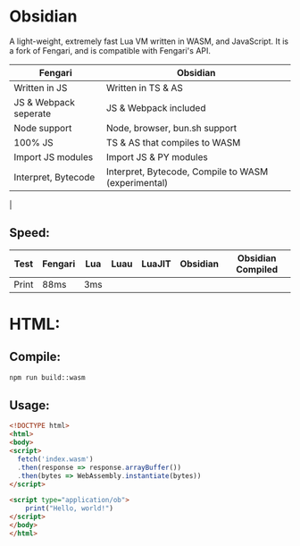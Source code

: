 # Obsidian
A light-weight, extremely fast Lua VM written in WASM, and JavaScript. It is a fork of Fengari, and is compatible with Fengari's API.

| Fengari | Obsidian |
|---------|----------|
| Written in JS | Written in TS & AS |
| JS & Webpack seperate | JS & Webpack included |
| Node support | Node, browser, bun.sh support |
| 100% JS | TS & AS that compiles to WASM |
| Import JS modules | Import JS & PY modules |
| Interpret, Bytecode | Interpret, Bytecode, Compile to WASM (experimental) |
| 
## Speed:
| Test | Fengari | Lua | Luau | LuaJIT | Obsidian | Obsidian Compiled |
|------|---------|-----|------|--------|----------|-------------------|
| Print | 88ms | 3ms | 

# HTML:
## Compile:
```bash
npm run build::wasm
```
## Usage:
```html
<!DOCTYPE html>
<html>
<body>
<script>
  fetch('index.wasm')
  .then(response => response.arrayBuffer())
  .then(bytes => WebAssembly.instantiate(bytes))
</script>

<script type="application/ob">
    print("Hello, world!")
</script>
</body>
</html>
```